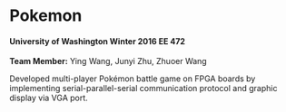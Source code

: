 # Pokemon

#### University of Washington Winter 2016 EE 472

**Team Member:** Ying Wang, Junyi Zhu, Zhuoer Wang

Developed multi-player Pokémon battle game on FPGA boards by implementing serial-parallel-serial communication protocol and graphic display via VGA port.
